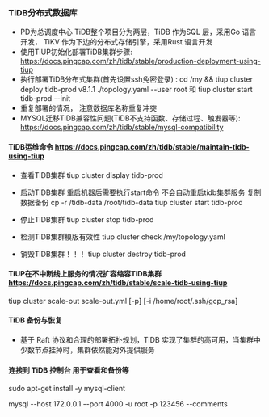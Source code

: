 ### TiDB分布式数据库

-  PD为总调度中心  TiDB整个项目分为两层，TiDB 作为SQL 层，采用Go 语言开发， TiKV 作为下边的分布式存储引擎，采用Rust 语言开发
-  使用TiUP初始化部署TiDB集群步骤: https://docs.pingcap.com/zh/tidb/stable/production-deployment-using-tiup
-  执行部署TiDB分布式集群(首先设置ssh免密登录) : 
   cd /my && tiup cluster deploy tidb-prod v8.1.1 ./topology.yaml --user root 和 tiup cluster start tidb-prod --init
-  重复部署的情况， 注意数据库名称重复冲突
-  MYSQL迁移TiDB兼容性问题(TiDB不支持函数、存储过程、触发器等): https://docs.pingcap.com/zh/tidb/stable/mysql-compatibility

#### TiDB运维命令 https://docs.pingcap.com/zh/tidb/stable/maintain-tidb-using-tiup

- 查看TiDB集群
  tiup cluster display tidb-prod

- 启动TiDB集群  重启机器后需要执行start命令 不会自动重启tidb集群服务  复制数据备份  cp -r /tidb-data /root/tidb-data
  tiup cluster start tidb-prod

- 停止TiDB集群
  tiup cluster stop tidb-prod

- 检测TiDB集群模版有效性
  tiup cluster check /my/topology.yaml

- 销毁TiDB集群！！！
  tiup cluster destroy tidb-prod

#### TiUP在不中断线上服务的情况扩容缩容TiDB集群 https://docs.pingcap.com/zh/tidb/stable/scale-tidb-using-tiup

tiup cluster scale-out <cluster-name> scale-out.yml [-p] [-i /home/root/.ssh/gcp_rsa]

#### TiDB 备份与恢复

- 基于 Raft 协议和合理的部署拓扑规划，TiDB 实现了集群的高可用，当集群中少数节点挂掉时，集群依然能对外提供服务

#### 连接到 TiDB 控制台 用于查看和备份等

sudo apt-get install -y mysql-client

mysql --host 172.0.0.1 --port 4000 -u root -p 123456 --comments